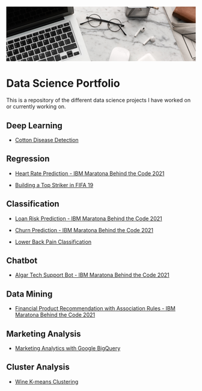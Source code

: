 ![](https://github.com/jorgerodriguezm/DataSciencePortfolio/blob/main/Assets/banner.png)

# Data Science Portfolio

This is a repository of the different data science projects I have worked on or currently working on.

## Deep Learning

- [Cotton Disease Detection](https://github.com/jorgerodriguezm/CottonDiseaseDetection)

## Regression

- [Heart Rate Prediction - IBM Maratona Behind the Code 2021](https://github.com/jorgerodriguezm/HeartRatePredictionQuanam)

- [Building a Top Striker in FIFA 19](https://github.com/jorgerodriguezm/BuildingATopStrikerInFIFA19)

## Classification

- [Loan Risk Prediction - IBM Maratona Behind the Code 2021](https://github.com/jorgerodriguezm/LoanRiskPredictionBantotal)

- [Churn Prediction - IBM Maratona Behind the Code 2021](https://github.com/jorgerodriguezm/ChurnPredictionIBMAutoAI)

- [Lower Back Pain Classification](https://github.com/jorgerodriguezm/LowerBackPainClassification)

## Chatbot

- [Algar Tech Support Bot - IBM Maratona Behind the Code 2021](https://github.com/jorgerodriguezm/TechSupportChatBot)

## Data Mining

- [Financial Product Recommendation with Association Rules - IBM Maratona Behind the Code 2021](https://github.com/jorgerodriguezm/FinancialProductRecommendationsAssociationRules)

## Marketing Analysis

- [Marketing Analytics with Google BigQuery](https://github.com/jorgerodriguezm/BlackFridayAnalytics)

## Cluster Analysis

- [Wine K-means Clustering](https://github.com/jorgerodriguezm/WineK-MeansClustering)
